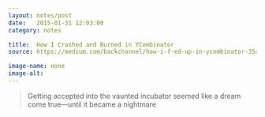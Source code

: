 ```yaml
---
layout: notes/post
date:   2015-01-31 12:03:00
category: notes

title:  How I Crashed and Burned in YCombinator
source: https://medium.com/backchannel/how-i-f-ed-up-in-ycombinator-35a19e7ace68

image-name: none 
image-alt:
---
```


> Getting accepted into the vaunted incubator seemed like a dream come true—until it became a nightmare